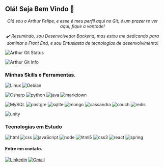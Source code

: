 ## Olá! Seja Bem Vindo 👋

_<center>Olá sou o Arthur Felipe, e esse é meu perfil aqui no Git, é um prazer te ver aqui, fique a vontade!</center>_

_<center>✔️ Resumindo, sou Desenvolvedor Backend, mas estou me dedicando para dominar o Front End, e sou Entusiasta de tecnologias de desenvolvimento!</center>_


![Arthur Git Status](https://github-readme-stats.vercel.app/api?username=ArthurSalesFM&theme=dracula)

![Arthur Git Info](https://github-readme-stats.vercel.app/api/top-langs/?username=ArthurSalesFM&theme=dracula)




### Minhas Skills e Ferramentas.

![Linux](	https://img.shields.io/badge/Linux-FCC624?style=for-the-badge&logo=linux&logoColor=black)
![Debian](	https://img.shields.io/badge/Windows-0078D6?style=for-the-badge&logo=windows&logoColor=white) 

![Csharp](	https://img.shields.io/badge/C%23-239120?style=for-the-badge&logo=c-sharp&logoColor=whit)
![python](	https://img.shields.io/badge/Python-3776AB?style=for-the-badge&logo=python&logoColor=white)
![java](	https://img.shields.io/badge/Java-ED8B00?style=for-the-badge&logo=openjdk&logoColor=white)
![markdown](	https://img.shields.io/badge/Markdown-000000?style=for-the-badge&logo=markdown&logoColor=white)

![MySQL](	https://img.shields.io/badge/MySQL-00000F?style=for-the-badge&logo=mysql&logoColor=white)
![postgre](	https://img.shields.io/badge/PostgreSQL-316192?style=for-the-badge&logo=postgresql&logoColor=white)
![sqlite](	https://img.shields.io/badge/SQLite-07405E?style=for-the-badge&logo=sqlite&logoColor=white)
![mongo](	https://img.shields.io/badge/MongoDB-4EA94B?style=for-the-badge&logo=mongodb&logoColor=white)
![cassandra](	https://img.shields.io/badge/Cassandra-1287B1?style=for-the-badge&logo=apache%20cassandra&logoColor=white)
![couch](	https://img.shields.io/badge/Couchbase-EA2328?style=for-the-badge&logo=couchbase&logoColor=white)
![redis](	https://img.shields.io/badge/redis-%23DD0031.svg?&style=for-the-badge&logo=redis&logoColor=white)



![unity](https://img.shields.io/badge/Unity-100000?style=for-the-badge&logo=unity&logoColor=white)




### Tecnologias em Estudo

![html](https://img.shields.io/badge/HTML-239120?style=for-the-badge&logo=html5&logoColor=white)
![css](https://img.shields.io/badge/CSS-239120?&style=for-the-badge&logo=css3&logoColor=white)
![javaScript](https://img.shields.io/badge/JavaScript-323330?style=for-the-badge&logo=javascript&logoColor=F7DF1E)
![node](https://img.shields.io/badge/Node.js-43853D?style=for-the-badge&logo=node.js&logoColor=white)
![html5](https://img.shields.io/badge/HTML5-E34F26?style=for-the-badge&logo=html5&logoColor=white)
![css3](https://img.shields.io/badge/CSS3-1572B6?style=for-the-badge&logo=css3&logoColor=white)
![react](https://img.shields.io/badge/React-20232A?style=for-the-badge&logo=react&logoColor=61DAFB)
![spring](https://img.shields.io/badge/Spring-6DB33F?style=for-the-badge&logo=spring&logoColor=white)




#### Entre em contato.

[![Linkedin](https://img.shields.io/badge/LinkedIn-0077B5?style=for-the-badge&logo=linkedin&logoColor=white)](https://www.linkedin.com/in/arthur-felipe-07b87b119/) 
[![Gmail](https://img.shields.io/badge/Gmail-D14836?style=for-the-badge&logo=gmail&logoColor=white)](https://www.gmail.com)

